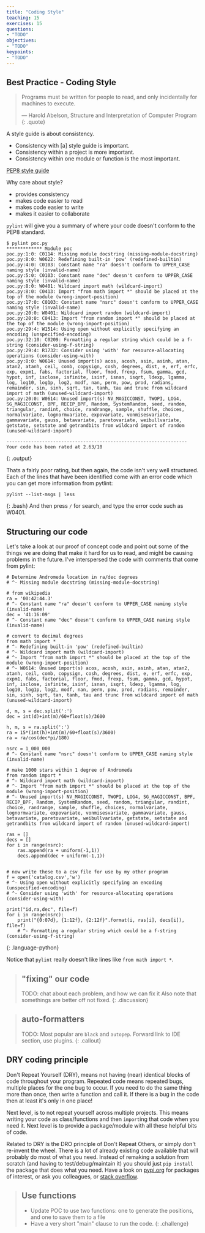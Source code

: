 ```yaml
---
title: "Coding Style"
teaching: 15
exercises: 15
questions:
- "TODO"
objectives:
- "TODO"
keypoints:
- "TODO"
---
```


## Best Practice - Coding Style
>
> Programs must be written for people to read, and only incidentally for machines to execute.
>
> ― Harold Abelson, Structure and Interpretation of Computer Program
{: .quote}

A style guide is about consistency.
- Consistency with [a] style guide is important.
- Consistency within a project is more important.
- Consistency within one module or function is the most important.

[PEP8 style guide](https://peps.python.org/pep-0008/)

Why care about style?
- provides consistency
- makes code easier to read
- makes code easier to write
- makes it easier to collaborate	


`pylint` will give you a summary of where your code doesn't conform to the PEP8 standard.

```
$ pylint poc.py
************* Module poc
poc.py:1:0: C0114: Missing module docstring (missing-module-docstring)
poc.py:8:0: W0622: Redefining built-in 'pow' (redefined-builtin)
poc.py:4:0: C0103: Constant name "ra" doesn't conform to UPPER_CASE naming style (invalid-name)
poc.py:5:0: C0103: Constant name "dec" doesn't conform to UPPER_CASE naming style (invalid-name)
poc.py:8:0: W0401: Wildcard import math (wildcard-import)
poc.py:8:0: C0413: Import "from math import *" should be placed at the top of the module (wrong-import-position)
poc.py:17:0: C0103: Constant name "nsrc" doesn't conform to UPPER_CASE naming style (invalid-name)
poc.py:20:0: W0401: Wildcard import random (wildcard-import)
poc.py:20:0: C0413: Import "from random import *" should be placed at the top of the module (wrong-import-position)
poc.py:29:4: W1514: Using open without explicitly specifying an encoding (unspecified-encoding)
poc.py:32:10: C0209: Formatting a regular string which could be a f-string (consider-using-f-string)
poc.py:29:4: R1732: Consider using 'with' for resource-allocating operations (consider-using-with)
poc.py:8:0: W0614: Unused import(s) acos, acosh, asin, asinh, atan, atan2, atanh, ceil, comb, copysign, cosh, degrees, dist, e, erf, erfc, exp, expm1, fabs, factorial, floor, fmod, frexp, fsum, gamma, gcd, hypot, inf, isclose, isfinite, isinf, isnan, isqrt, ldexp, lgamma, log, log10, log1p, log2, modf, nan, perm, pow, prod, radians, remainder, sin, sinh, sqrt, tan, tanh, tau and trunc from wildcard import of math (unused-wildcard-import)
poc.py:20:0: W0614: Unused import(s) NV_MAGICCONST, TWOPI, LOG4, SG_MAGICCONST, BPF, RECIP_BPF, Random, SystemRandom, seed, random, triangular, randint, choice, randrange, sample, shuffle, choices, normalvariate, lognormvariate, expovariate, vonmisesvariate, gammavariate, gauss, betavariate, paretovariate, weibullvariate, getstate, setstate and getrandbits from wildcard import of random (unused-wildcard-import)

------------------------------------------------------------------
Your code has been rated at 2.63/10
```
{: .output}

Thats a fairly poor rating, but then again, the code isn't very well structured.
Each of the lines that have been identified come with an error code which you can get more information from pytlint:

```
pylint --list-msgs | less
```
{: .bash}
And then press `/` for search, and type the error code such as W0401.

## Structuring our code

Let's take a look at our proof of concept code and point out some of the things we are doing that make it hard for us to read, and might be causing problems in the future.
I've interspersed the code with comments that come from pylint:
```
# Determine Andromeda location in ra/dec degrees 
# ^- Missing module docstring (missing-module-docstring)

# from wikipedia
ra = '00:42:44.3' 
# ^- Constant name "ra" doesn't conform to UPPER_CASE naming style (invalid-name)
dec = '41:16:09'  
# ^- Constant name "dec" doesn't conform to UPPER_CASE naming style (invalid-name)

# convert to decimal degrees
from math import *  
# ^- Redefining built-in 'pow' (redefined-builtin)
# ^- Wildcard import math (wildcard-import)
# ^- Import "from math import *" should be placed at the top of the module (wrong-import-position)
# ^- W0614: Unused import(s) acos, acosh, asin, asinh, atan, atan2, atanh, ceil, comb, copysign, cosh, degrees, dist, e, erf, erfc, exp, expm1, fabs, factorial, floor, fmod, frexp, fsum, gamma, gcd, hypot, inf, isclose, isfinite, isinf, isnan, isqrt, ldexp, lgamma, log, log10, log1p, log2, modf, nan, perm, pow, prod, radians, remainder, sin, sinh, sqrt, tan, tanh, tau and trunc from wildcard import of math (unused-wildcard-import)

d, m, s = dec.split(':')
dec = int(d)+int(m)/60+float(s)/3600

h, m, s = ra.split(':')
ra = 15*(int(h)+int(m)/60+float(s)/3600)
ra = ra/cos(dec*pi/180)

nsrc = 1_000_000
# ^- Constant name "nsrc" doesn't conform to UPPER_CASE naming style (invalid-name)

# make 1000 stars within 1 degree of Andromeda
from random import *
# ^- Wildcard import math (wildcard-import)
# ^- Import "from math import *" should be placed at the top of the module (wrong-import-position)
# ^- Unused import(s) NV_MAGICCONST, TWOPI, LOG4, SG_MAGICCONST, BPF, RECIP_BPF, Random, SystemRandom, seed, random, triangular, randint, choice, randrange, sample, shuffle, choices, normalvariate, lognormvariate, expovariate, vonmisesvariate, gammavariate, gauss, betavariate, paretovariate, weibullvariate, getstate, setstate and getrandbits from wildcard import of random (unused-wildcard-import)

ras = []
decs = []
for i in range(nsrc):
    ras.append(ra + uniform(-1,1))
    decs.append(dec + uniform(-1,1))


# now write these to a csv file for use by my other program
f = open('catalog.csv','w')
# ^- Using open without explicitly specifying an encoding (unspecified-encoding)
# ^- Consider using 'with' for resource-allocating operations (consider-using-with)

print("id,ra,dec", file=f)
for i in range(nsrc):
    print("{0:07d}, {1:12f}, {2:12f}".format(i, ras[i], decs[i]), file=f)
    # ^- Formatting a regular string which could be a f-string (consider-using-f-string)

```
{: .language-python}

Notice that `pylint` really doesn't like lines like `from math import *`.

> ## "fixing" our code
> TODO: chat about each problem, and how we can fix it
> Also note that somethings are better off not fixed.
{: .discussion}

> ## auto-formatters
> TODO: Most popular are `black` and `autopep`.
> Forward link to IDE section, use plugins.
{: .callout}

## DRY coding principle

Don't Repeat Yourself (DRY), means not having (near) identical blocks of code throughout your program.
Repeated code means repeated bugs, multiple places for the one bug to occur.
If you need to do the same thing more than once, then write a function and call it.
If there is a bug in the code then at least it's only in one place!

Next level, is to not repeat yourself across multiple projects.
This means writing your code as class/functions and then `import`ing that code when you need it.
Next level is to provide a package/module with all these helpful bits of code.

Related to DRY is the DRO principle of Don't Repeat Others, or simply don't re-invent the wheel.
There is a lot of already existing code available that will probably do most of what you need.
Instead of remaking a solution from scratch (and having to test/debug/maintain it) you should just `pip install` the package that does what you need.
Have a look on [pypi.org](https://pypi.org/) for packages of interest, or ask you colleagues, or [stack overflow](https://stackoverflow.com/).


> ## Use functions
> - Update POC to use two functions: one to generate the positions, and one to save them to a file
> - Have a very short "main" clause to run the code.
{: .challenge}

